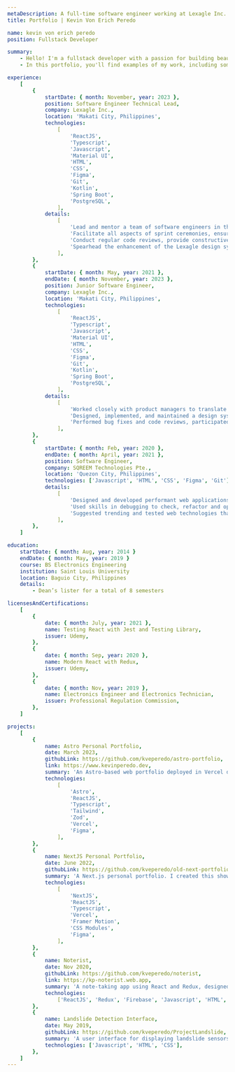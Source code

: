 ```yaml
---
metaDescription: A full-time software engineer working at Lexagle Inc. in the Philippines.
title: Portfolio | Kevin Von Erich Peredo

name: kevin von erich peredo
position: Fullstack Developer

summary:
    - Hello! I'm a fullstack developer with a passion for building beautiful and functional web applications. With three years of experience in software development, I've had the opportunity to work with a variety of frontend tools and technologies including HTML, CSS, ReactJS, TypeScript, and more. I'm also expanding my knowledge of fullstack development using tools like TRPC, Prisma, Vercel, and AWS.
    - In this portfolio, you'll find examples of my work, including some of the web applications I've built. Please feel free to take a look and get in touch if you're interested in working together. I'm always looking for new challenges and opportunities to collaborate with other talented people.

experience:
    [
        {
            startDate: { month: November, year: 2023 },
            position: Software Engineer Technical Lead,
            company: Lexagle Inc.,
            location: 'Makati City, Philippines',
            technologies:
                [
                    'ReactJS',
                    'Typescript',
                    'Javascript',
                    'Material UI',
                    'HTML',
                    'CSS',
                    'Figma',
                    'Git',
                    'Kotlin',
                    'Spring Boot',
                    'PostgreSQL',
                ],
            details:
                [
                    'Lead and mentor a team of software engineers in the design, development, and maintenance of features and optimizations for the Lexagle platform',
                    'Facilitate all aspects of sprint ceremonies, ensuring seamless coordination and communication within the team. Manage sprint planning, review, retrospective, and daily stand-up meetings to enhance efficiency and collaboration throughout the development process',
                    'Conduct regular code reviews, provide constructive feedback, and enforce coding standards to maintain code quality and foster a collaborative and learning-oriented team environment',
                    'Spearhead the enhancement of the Lexagle design system library, aligning it with the brand identity and ensuring its seamless integration across the entire platform',
                ],
        },
        {
            startDate: { month: May, year: 2021 },
            endDate: { month: November, year: 2023 },
            position: Junior Software Engineer,
            company: Lexagle Inc.,
            location: 'Makati City, Philippines',
            technologies:
                [
                    'ReactJS',
                    'Typescript',
                    'Javascript',
                    'Material UI',
                    'HTML',
                    'CSS',
                    'Figma',
                    'Git',
                    'Kotlin',
                    'Spring Boot',
                    'PostgreSQL',
                ],
            details:
                [
                    'Worked closely with product managers to translate business requirements and user stories into new features and optimizations for the Lexagle platform and UI/UX designers to translate mockups and prototypes to working UI interfaces',
                    'Designed, implemented, and maintained a design system library based on the Lexagle’s brand identity used throughout the platform',
                    'Performed bug fixes and code reviews, participated in the product development cycle, and collaborated with team members to implement features and changes to the web application',
                ],
        },
        {
            startDate: { month: Feb, year: 2020 },
            endDate: { month: April, year: 2021 },
            position: Software Engineer,
            company: SQREEM Technologies Pte.,
            location: 'Quezon City, Philippines',
            technologies: ['Javascript', 'HTML', 'CSS', 'Figma', 'Git'],
            details:
                [
                    'Designed and developed performant web applications based on design wireframes, for commercial and internal use, using both open-source and proprietary web technologies',
                    'Used skills in debugging to check, refactor and optimize codebases to enhance user experience of web applications',
                    'Suggested trending and tested web technologies that could minimize development time, optimize existing applications, and provide efficient web development',
                ],
        },
    ]

education:
    startDate: { month: Aug, year: 2014 }
    endDate: { month: May, year: 2019 }
    course: BS Electronics Engineering
    institution: Saint Louis University
    location: Baguio City, Philippines
    details:
        - Dean’s lister for a total of 8 semesters

licensesAndCertifications:
    [
        {
            date: { month: July, year: 2021 },
            name: Testing React with Jest and Testing Library,
            issuer: Udemy,
        },
        {
            date: { month: Sep, year: 2020 },
            name: Modern React with Redux,
            issuer: Udemy,
        },
        {
            date: { month: Nov, year: 2019 },
            name: Electronics Engineer and Electronics Technician,
            issuer: Professional Regulation Commission,
        },
    ]

projects:
    [
        {
            name: Astro Personal Portfolio,
            date: March 2023,
            githubLink: https://github.com/kveperedo/astro-portfolio,
            link: https://www.kevinperedo.dev,
            summary: 'An Astro-based web portfolio deployed in Vercel designed to showcase my skills and projects. I migrated my portfolio from Next.js to Astro after realizing that my site is mostly static and I wanted to prioritize site performance by reducing the amount of JavaScript. To ensure that my portfolio design was sleek and modern, I took a minimalist approach when designing in Figma, using a clean typography and a restrained color palette to create an elegant, understated look.',
            technologies:
                [
                    'Astro',
                    'ReactJS',
                    'Typescript',
                    'Tailwind',
                    'Zod',
                    'Vercel',
                    'Figma',
                ],
        },
        {
            name: NextJS Personal Portfolio,
            date: June 2022,
            githubLink: https://github.com/kveperedo/old-next-portfolio,
            summary: 'A Next.js personal portfolio. I created this showcase my extensive range of projects, along with a comprehensive overview of my relevant skills, abilities, and information. The portfolio features a responsive layout that adapts to different screen sizes, ensuring that all content is easily accessible regardless of the device used to view it. I chose NextJS as the framework because of its features such as built-in SEO optimization, automatic image optimization, and server-side rendering.',
            technologies:
                [
                    'NextJS',
                    'ReactJS',
                    'Typescript',
                    'Vercel',
                    'Framer Motion',
                    'CSS Modules',
                    'Figma',
                ],
        },
        {
            name: Noterist,
            date: Nov 2020,
            githubLink: https://github.com/kveperedo/noterist,
            link: https://kp-noterist.web.app,
            summary: 'A note-taking app using React and Redux, designed in Figma, and deployed using Firebase. This is my first major personal project made in React after I finished the React and Redux course. Current features include a scratchpad for quick note-taking and a note section for more complicated formatting.',
            technologies:
                ['ReactJS', 'Redux', 'Firebase', 'Javascript', 'HTML', 'CSS'],
        },
        {
            name: Landslide Detection Interface,
            date: May 2019,
            githubLink: https://github.com/kveperedo/ProjectLandslide,
            summary: 'A user interface for displaying landslide sensors data into graphs and text. Code base uses HTML, CSS and JavaScript (interface) and C/C++ (Arduino). This interface was primarily used for our thesis in the 5th year (ECE) and it served as a meaningful guide for the data from our landslide sensors.',
            technologies: ['Javascript', 'HTML', 'CSS'],
        },
    ]
---
```

